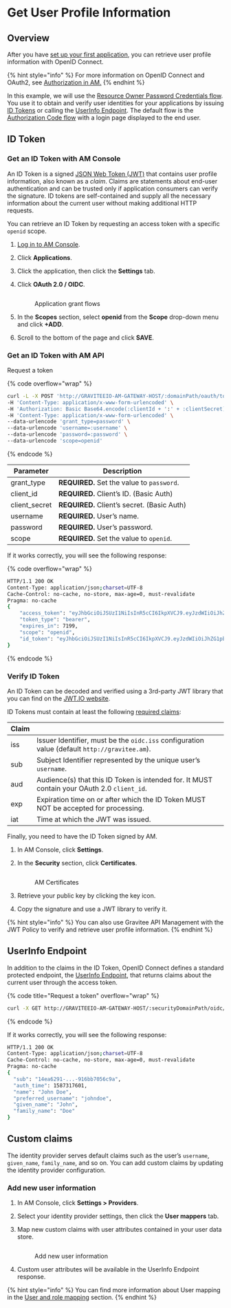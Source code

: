 # Get User Profile Information

## Overview

After you have [set up your first application](set-up-your-first-application.md), you can retrieve user profile information with OpenID Connect.

{% hint style="info" %}
For more information on OpenID Connect and OAuth2, see [Authorization in AM.](../../#authorization-in-am)
{% endhint %}

In this example, we will use the [Resource Owner Password Credentials flow](https://tools.ietf.org/html/rfc6749#section-1.3.3). You use it to obtain and verify user identities for your applications by issuing [ID Tokens](http://openid.net/specs/openid-connect-core-1\_0.html#IDToken) or calling the [UserInfo Endpoint](http://openid.net/specs/openid-connect-core-1\_0.html#UserInfo). The default flow is the [Authorization Code flow](https://tools.ietf.org/html/rfc6749#section-1.3.1) with a login page displayed to the end user.

## ID Token

### Get an ID Token with AM Console

An ID Token is a signed [JSON Web Token (JWT)](https://tools.ietf.org/html/draft-ietf-oauth-json-web-token-32) that contains user profile information, also known as a _claim_. Claims are statements about end-user authentication and can be trusted only if application consumers can verify the signature. ID tokens are self-contained and supply all the necessary information about the current user without making additional HTTP requests.

You can retrieve an ID Token by requesting an access token with a specific `openid` scope.

1. [Log in to AM Console](https://docs.gravitee.io/am/current/am\_userguide\_authentication.html).
2. Click **Applications**.
3. Click the application, then click the **Settings** tab.
4.  Click **OAuth 2.0 / OIDC**.

    <figure><img src="https://docs.gravitee.io/images/am/current/quickstart-applications-oauth2.png" alt=""><figcaption><p>Application grant flows</p></figcaption></figure>
5. In the **Scopes** section, select **openid** from the **Scope** drop-down menu and click **+ADD**.
6. Scroll to the bottom of the page and click **SAVE**.

### Get an ID Token with AM API

Request a token

{% code overflow="wrap" %}
```sh
curl -L -X POST 'http://GRAVITEEIO-AM-GATEWAY-HOST/:domainPath/oauth/token' \
-H 'Content-Type: application/x-www-form-urlencoded' \
-H 'Authorization: Basic Base64.encode(:clientId + ':' + :clientSecret)' \
-H 'Content-Type: application/x-www-form-urlencoded' \
--data-urlencode 'grant_type=password' \
--data-urlencode 'username=:username' \
--data-urlencode 'password=:password' \
--data-urlencode 'scope=openid'
```
{% endcode %}

| Parameter      | Description                                 |
| -------------- | ------------------------------------------- |
| grant\_type    | **REQUIRED.** Set the value to `password`.  |
| client\_id     | **REQUIRED.** Client’s ID. (Basic Auth)     |
| client\_secret | **REQUIRED.** Client’s secret. (Basic Auth) |
| username       | **REQUIRED.** User’s name.                  |
| password       | **REQUIRED.** User’s password.              |
| scope          | **REQUIRED.** Set the value to `openid`.    |

If it works correctly, you will see the following response:

{% code overflow="wrap" %}
```sh
HTTP/1.1 200 OK
Content-Type: application/json;charset=UTF-8
Cache-Control: no-cache, no-store, max-age=0, must-revalidate
Pragma: no-cache
{
    "access_token": "eyJhbGciOiJSUzI1NiIsInR5cCI6IkpXVCJ9.eyJzdWIiOiJhZG1pbiIsXQiOjE...WlseV9uYW1lIjoiYWRtaW4ifQ.P4nEWfdOCR6ViWWu_uh7bowLQfttkOjBmmkqDIY1nxRoxsSWJjJCXaDmwzvcnmk6PsfuW9ZOryJ9AyMMXjE_4cR70w4OESy01qnH-kKAE9jiLt8wj1mbObZEhFYAVcDHOZeKGBs5UweW-s-9eTjbnO7y7i6OYuugZJ3qdKIhzlp9qhzwL2cqRDDwgYFq4iVnv21L302JtO22Q7Up9PGCGc3vxmcRhyQYiKB3TFtxnxm8fPMFcuHLdMuwaYSRp3EesOBXa8UN_iIokCGyk0Cw_KPvpRq91GU8x6cMnVEFXnlYokEuP3aYWE4VYcQu0_cErr122vD6774HSnOVns_BLA",
    "token_type": "bearer",
    "expires_in": 7199,
    "scope": "openid",
    "id_token": "eyJhbGciOiJSUzI1NiIsInR5cCI6IkpXVCJ9.eyJzdWIiOiJhZG1pbiIsXQiOjE...WlseV9uYW1lIjoiYWRtaW4ifQ.P4nEWfdOCR6ViWWu_uh7bowLQfttkOjBmmkqDIY1nxRoxsSWJjJCXaDmwzvcnmk6PsfuW9ZOryJ9AyMMXjE_4cR70w4OESy01qnH-kKAE9jiLt8wj1mbObZEhFYAVcDHOZeKGBs5UweW-s-9eTjbnO7y7i6OYuugZJ3qdKIhzlp9qhzwL2cqRDDwgYFq4iVnv21L302JtO22Q7Up9PGCGc3vxmcRhyQYiKB3TFtxnxm8fPMFcuHLdMuwaYSRp3EesOBXa8UN_iIokCGyk0Cw_KPvpRq91GU8x6cMnVEFXnlYokEuP3aYWE4VYcQu0_cErr122vD6774HSnOVns_BLA"
}
```
{% endcode %}

### Verify ID Token

An ID Token can be decoded and verified using a 3rd-party JWT library that you can find on the [JWT.IO website](https://jwt.io/).

ID Tokens must contain at least the following [required claims](http://openid.net/specs/openid-connect-core-1\_0.html#IDToken):

| Claim |                                                                                               |
| ----- | --------------------------------------------------------------------------------------------- |
| iss   | Issuer Identifier, must be the `oidc.iss` configuration value (default `http://gravitee.am`). |
| sub   | Subject Identifier represented by the unique user’s `username`.                               |
| aud   | Audience(s) that this ID Token is intended for. It MUST contain your OAuth 2.0 `client_id`.   |
| exp   | Expiration time on or after which the ID Token MUST NOT be accepted for processing.           |
| iat   | Time at which the JWT was issued.                                                             |

Finally, you need to have the ID Token signed by AM.

1. In AM Console, click **Settings**.
2.  In the **Security** section, click **Certificates**.

    <figure><img src="https://docs.gravitee.io/images/am/current/quickstart-applications-certificates.png" alt=""><figcaption><p>AM Certificates</p></figcaption></figure>
3. Retrieve your public key by clicking the key icon.
4. Copy the signature and use a JWT library to verify it.

{% hint style="info" %}
You can also use Gravitee API Management with the JWT Policy to verify and retrieve user profile information.
{% endhint %}

## UserInfo Endpoint

In addition to the claims in the ID Token, OpenID Connect defines a standard protected endpoint, the [UserInfo Endpoint](http://openid.net/specs/openid-connect-core-1\_0.html#UserInfo), that returns claims about the current user through the access token.

{% code title="Request a token" overflow="wrap" %}
```sh
curl -X GET http://GRAVITEEIO-AM-GATEWAY-HOST/:securityDomainPath/oidc/userinfo -H 'Authorization: Bearer :access_token'
```
{% endcode %}

If it works correctly, you will see the following response:

```sh
HTTP/1.1 200 OK
Content-Type: application/json;charset=UTF-8
Cache-Control: no-cache, no-store, max-age=0, must-revalidate
Pragma: no-cache
{
  "sub": "14ea6291-...-916bb7056c9a",
  "auth_time": 1587317601,
  "name": "John Doe",
  "preferred_username": "johndoe",
  "given_name": "John",
  "family_name": "Doe"
}
```

## Custom claims

The identity provider serves default claims such as the user’s `username`, `given_name`, `family_name`, and so on. You can add custom claims by updating the identity provider configuration.

### Add new user information

1. In AM Console, click **Settings > Providers**.
2. Select your identity provider settings, then click the **User mappers** tab.
3.  Map new custom claims with user attributes contained in your user data store.

    <figure><img src="https://docs.gravitee.io/images/am/current/graviteeio-am-quickstart-profile-user-mappers.png" alt=""><figcaption><p>Add new user information</p></figcaption></figure>
4. Custom user attributes will be available in the UserInfo Endpoint response.

{% hint style="info" %}
You can find more information about User mapping in the [User and role mapping](../../guides/identity-providers/user-and-role-mapping.md) section.
{% endhint %}
